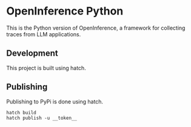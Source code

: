 # OpenInference Python

This is the Python version of OpenInference, a framework for collecting traces from LLM applications.

## Development

This project is built using hatch.

## Publishing

Publishing to PyPi is done using hatch.

```shell
hatch build
hatch publish -u __token__
```
